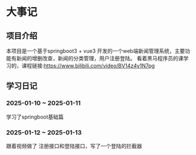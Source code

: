 # 大事记

## 项目介绍
本项目是一个基于springboot3 + vue3 开发的一个web端新闻管理系统，主要功能有新闻的增删改查，新闻的分类管理，用户注册登陆。
看着黑马程序员的课学习的，课程链接:https://www.bilibili.com/video/BV14z4y1N7pg



## 学习日记
### 2025-01-10 ~ 2025-01-11
学习了springboot基础篇

### 2025-01-12 ~ 2025-01-13
跟着视频做了 注册接口和登陆接口，写了一个登陆的拦截器
